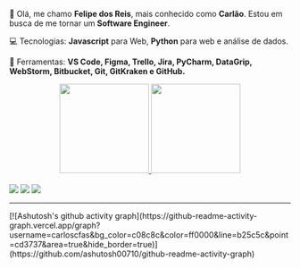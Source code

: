 <p align="left"> 👤 Olá, me chamo <strong>Felipe dos Reis</strong>, mais conhecido como <strong>Carlão</strong>. Estou em busca de me tornar um <strong>Software Engineer</strong>.</p>

<p align="left">💻 Tecnologias: <strong>Javascript</strong> para Web, <strong>Python</strong> para web e análise de dados.

<p align="left">🔧 Ferramentas: <strong>VS Code, Figma, Trello, Jira, PyCharm, DataGrip, WebStorm, Bitbucket, Git, GitKraken e GitHub.</strong></p>
<div align="center">
  <a href="https://github.com/carloscfas">
  <img height="160em" src="https://github-readme-stats.vercel.app/api?username=carloscfas&theme=dark&hide_border=true"/>
  <img height="160em" src="https://github-readme-stats.vercel.app/api/top-langs/?username=carloscfas&layout=compact&langs_count=7&theme=dark&hide_border=true"/>
  <!--<img src="https://github-readme-stats.vercel.app/api/pin/?username=Myze16&repo=github-Aluguel_de_campos_de_futebol"/>-->
</div>
 
<!--<div style="display: inline_block"><br>
  <img align="center" height="30" width="40" src="https://raw.githubusercontent.com/devicons/devicon/master/icons/javascript/javascript-plain.svg">
  <img align="center" height="30" width="40" src="https://raw.githubusercontent.com/devicons/devicon/master/icons/html5/html5-original.svg">
  <img align="center" height="30" width="40" src="https://raw.githubusercontent.com/devicons/devicon/master/icons/css3/css3-original.svg">
  <img align="center" height="30" width="40" src="https://raw.githubusercontent.com/devicons/devicon/master/icons/python/python-original.svg">
</div><br>
  
  <img align="right" alt="Rafa-pic" height="150" style="border-radius:50px;" src="https://media.discordapp.net/attachments/639956127056134178/890373478988013628/Publicacoes_Instagram_1_1.png?width=676&height=676">
</div>
  -->
<br>
<div>
  <a href="https://www.instagram.com/felipecf08/" target="_blank"><img src="https://img.shields.io/badge/-Instagram-2e2e2e?style=for-the-badge&logo=instagram&logoColor=white" target="_blank"></a>
  <a href="#" target="_blank"><img src="https://img.shields.io/badge/Discord-2e2e2e?style=for-the-badge&logo=discord&logoColor=white" target="_blank"></a>
  <a href="https://www.linkedin.com/in/carlos-reis-5483b026a/" target="_blank"><img src="https://img.shields.io/badge/-LinkedIn-2e2e2e?style=for-the-badge&logo=linkedin&logoColor=white" target="_blank"></a>
  <hr>
  <!--
  <a href="https://www.youtube.com/channel/UC_-uuuZbY0AAt9CViNzvc-Q" target="_blank"><img src="https://img.shields.io/badge/YouTube-FF0000?style=for-the-badge&logo=youtube&logoColor=white" target="_blank"></a>
 	<a href="https://www.twitch.tv/rafaballerinii" target="_blank"><img src="https://img.shields.io/badge/Twitch-9146FF?style=for-the-badge&logo=twitch&logoColor=white" target="_blank"></a>
  <a href = "mailto:contatorafaballerini@gmail.com"><img src="https://img.shields.io/badge/-Gmail-%23333?style=for-the-badge&logo=gmail&logoColor=white" target="_blank"></a>
  -->
[![Ashutosh's github activity graph](https://github-readme-activity-graph.vercel.app/graph?username=carloscfas&bg_color=c08c8c&color=ff0000&line=b25c5c&point=cd3737&area=true&hide_border=true)](https://github.com/ashutosh00710/github-readme-activity-graph)

</div>
